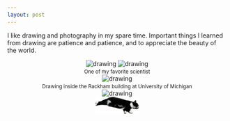 ```yaml
---
layout: post
---
```


I like drawing and photography in my spare time. 
Important things I learned from drawing are patience and patience, and to appreciate the beauty of the world. 

<center><img src="selfportrait-0.png" alt="drawing" style="max-width: 40%;"> <img src="selfportrait-1.png" alt="drawing" style="max-width: 40%;"></center>

<center><small>One of my favorite scientist</small><br><img src="drawing2017-e.jpg" alt="drawing" style="max-width: 40%;"></center>

<center><small>Drawing inside the Rackham building at University of Michigan</small><br><img src="drawing2024-inside.png" alt="drawing" style="max-width: 40%;"></center>

<center><img src="files/xiaohei.png" alt="Flowers in Chania" width="100"></center>
